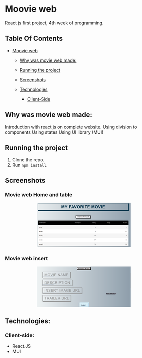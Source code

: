 # Moovie web
React js first project, 4th week of programming.

## Table Of Contents
* [Moovie web](#Moovie-web)
  * [Why was movie web made:](#Why-was-movie-web-made:)
  * [Running the project](#running-the-project)
  * [Screenshots](#screenshots)
 
  * [Technologies](#technologies)
    + [Client-Side](#client-side)

  
## Why was movie web made:

Introduction with react js on complete website.
Using division to components
Using states 
Using UI library (MUI)


## Running the project

1. Clone the repo.
2. Run `npm install`.

## Screenshots

### Movie web Home and table

<p align="center"><img src="./movie scn 1.png" width="300" /></p>


### Movie web insert 
<p align="center"><img src="./movie scn 2.png" width="300" /></p>

## Technologies:

### Client-side:
* React.JS
* MUI
